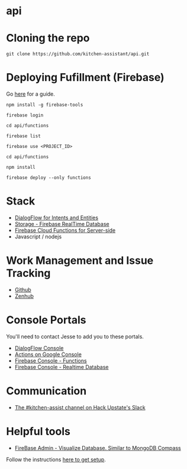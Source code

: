 # api

# Cloning the repo
`git clone https://github.com/kitchen-assistant/api.git`

# Deploying Fufillment (Firebase)
Go [here](https://developers.google.com/actions/dialogflow/deploy-fulfillment) for a guide.

`npm install -g firebase-tools`

`firebase login`

`cd api/functions`

`firebase list`

`firebase use <PROJECT_ID>`

`cd api/functions`

`npm install`

`firebase deploy --only functions`

# Stack
- [DialogFlow for Intents and  Entities](https://dialogflow.com/)
- [Storage - Firebase RealTime Database](https://firebase.google.com/products/realtime-database/)
- [Firebase Cloud Functions for Server-side](https://firebase.google.com/docs/functions/)
- Javascript / nodejs

# Work Management and Issue Tracking
- [Github](https://github.com/kitchen-assistant)
- [Zenhub](https://app.zenhub.com/workspace/o/kitchen-assistant/api/boards?repos=109394210,109394179,109862493,109733527)

# Console Portals
You'll need to contact Jesse to add you to these portals.

- [DialogFlow Console](https://console.dialogflow.com/api-client/#/login)
- [Actions on Google Console](https://console.actions.google.com/u/0/project/kitchen-assistant-8b1db/overview)
- [Firebase Console - Functions](https://console.firebase.google.com/u/0/project/kitchen-assistant-8b1db/functions/list)
- [Firebase Console - Realtime Database](https://console.firebase.google.com/u/0/project/kitchen-assistant-8b1db/database/data)

# Communication 
- [The #kitchen-assist channel on Hack Upstate's Slack](http://huslack.herokuapp.com/)

# Helpful tools
- [FireBase Admin - Visualize Database. Similar to MongoDB Compass](https://firebaseadmin.com/)

Follow the instructions [here to get setup](http://docs.codefoxes.com/firebase-admin/).